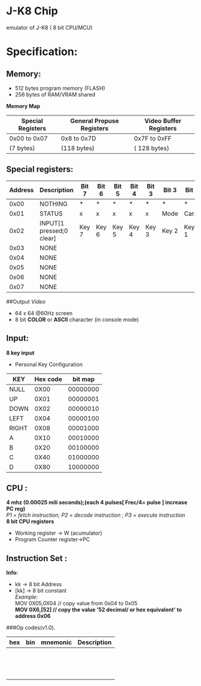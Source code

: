 # J-K8 Chip
emulator of J-K8 ( 8 bit CPU/MCU) 
# Specification:
## Memory:
* 512 bytes program memory (FLASH)
* 256 bytes  of RAM/VRAM shared 

**Memory Map**

 Special Registers  | General Propuse Registers| Video Buffer Registers
-------|---------|---------
0x00 to 0x07|    0x8 to 0x7D   | 0x7F to 0xFF
 (7 bytes)  |    (118 bytes)   | ( 128 bytes)
 
## Special registers:
Address| Description |Bit 7|Bit 6|Bit 5|Bit 4|Bit 3|Bit 3|Bit 2|Bit 0
-------|-------|-------|-------|-------|-------|-------|-------|-------|-------|
0x00   | NOTHING|*|*|*|*|*|*|*|*
0x01   | STATUS |x|x|x|x|x|Mode|Carry|Zero
0x02   | INPUT[1 pressed;0 clear] |Key 7|Key 6|Key 5|Key 4|Key 3|Key 2|Key 1|key 0
0x03   | NONE | | | | | | | |  
0x04   | NONE | | | | | | | |  
0x05   | NONE | | | | | | | |  
0x06   | NONE | | | | | | | |  
0x07  | NONE | | | | | | | |  
##Output
*Video*
* 64 x 64 @60Hz screen
* 8 bit **COLOR** or **ASCII** character (in console mode)


## Input:
**8 key input**
* Personal Key Configuration

 KEY   | Hex code|   bit map
-------|---------|---------
 NULL  |   0X00  |   00000000
 UP    |   0X01  |   00000001
 DOWN  |   0X02  |   00000010
 LEFT  |   0X04  |   00000100
 RIGHT |   0X08  |   00001000
 A     |   0X10  |   00010000
 B     |   0X20  |   00100000
 C     |   0X40  |   01000000
 D     |   0X80  |   10000000



## CPU :
**4 mhz (0.00025 mili seconds);(each 4 pulses[ Frec/4= pulse ] increase PC reg)** </br>
*P1 = fetch instruction; P2 = decode instruction ; P3 = execute instruction </br>*
**8 bit CPU registers**
* Working register -> W (acumulator)
* Program Counter register->PC


## Instruction Set :

**Info:**
* kk   ->  8 bit Address 
* [kk] -> 8 bit constant  
*Example:* </br>
MOV 0X05,0X04 // copy value from 0x04 to 0x05 </br>
**MOV 0X6,[52]  // copy the value '52 decimal/ or hex equivalent' to address 0x06** 


###Op codes(v1.0).

 hex     | bin     | mnemonic    |Description
---------|---------|---------|---------|
 ||| 
 ||| 
 ||| 
 ||| 
 ||| 
 ||| 
 ||| 
 ||| 
 ||| 
 |||
 |||
 ||| 
 ||| 
 ||| 

